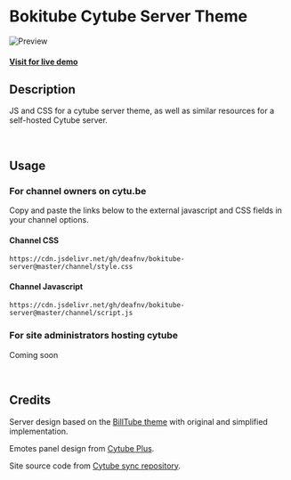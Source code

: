 # Bokitube Cytube Server Theme

![Preview](https://raw.githubusercontent.com/deafnv/bokitube-server/master/images/ss.png)

#### [Visit for live demo](https://cytubegce.ddns.net/)

## Description

JS and CSS for a cytube server theme, as well as similar resources for a self-hosted Cytube server.

&nbsp;

## Usage

### For channel owners on cytu.be

Copy and paste the links below to the external javascript and CSS fields in your channel options.

#### Channel CSS

```
https://cdn.jsdelivr.net/gh/deafnv/bokitube-server@master/channel/style.css
```

#### Channel Javascript

```
https://cdn.jsdelivr.net/gh/deafnv/bokitube-server@master/channel/script.js
```

### For site administrators hosting cytube

Coming soon

<!---
#### Channel CSS

Host the CSS files in [/channel](https://github.com/deafnv/bokitube-server/tree/master/channel) on an external site like Dropbox for highest functionality, or copy and paste the code into the built in CSS editor.

Use the appropriate files and code according to the header comments depending on original or self-hosting.

#### Channel Javascript

Host the JS files in [/channel](https://github.com/deafnv/bokitube-server/tree/master/channel) on an external site like Dropbox for highest functionality, or copy and paste the code into the built in JS editor.

If self-hosting and inserting external scripts directly into the pug template, use separated files for correct emote panel functionality.

(Use the ```hosted_style.css``` alongside style.css, adding the stylesheets to ```head.pug``` if self-hosting.)
-->

&nbsp;

## Credits

Server design based on the [BillTube theme](https://github.com/BillTube/BillTube2) with original and simplified implementation.

Emotes panel design from [Cytube Plus](https://github.com/zimny-lech/CyTube-Plus).

Site source code from [Cytube sync repository](https://github.com/calzoneman/sync).
